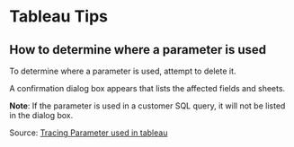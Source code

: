 # Tableau Tips

## How to determine where a parameter is used

To determine where a parameter is used, attempt to delete it.

A confirmation dialog box appears that lists the affected fields and sheets.

**Note**: If the parameter is used in a customer SQL query, it will not be listed in the dialog box.

Source: [Tracing Parameter used in tableau](https://community.tableau.com/s/question/0D54T00000C68BJSAZ/tracing-parameter-used-in-tableau)

